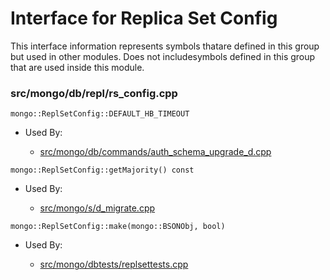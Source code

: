
# Interface for Replica Set Config
This interface information represents symbols thatare defined in this group but used in other modules.  Does not includesymbols defined in this group that are used inside this module.

### src/mongo/db/repl/rs\_config.cpp

<div></div>

    mongo::ReplSetConfig::DEFAULT_HB_TIMEOUT

- Used By:

    - [src/mongo/db/commands/auth\_schema\_upgrade\_d.cpp](../../../security/authorization)

<div></div>

    mongo::ReplSetConfig::getMajority() const

- Used By:

    - [src/mongo/s/d\_migrate.cpp](../../../sharding/sharding)

<div></div>

    mongo::ReplSetConfig::make(mongo::BSONObj, bool)

- Used By:

    - [src/mongo/dbtests/replsettests.cpp](../../../tests/unit\_tests)
